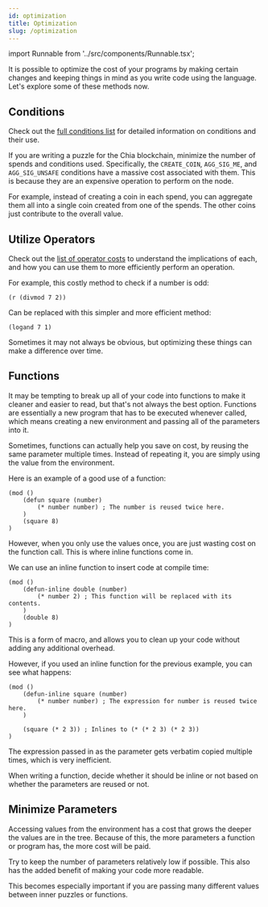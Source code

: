 ```yaml
---
id: optimization
title: Optimization
slug: /optimization
---
```


import Runnable from '../src/components/Runnable.tsx';

It is possible to optimize the cost of your programs by making certain changes and keeping things in mind as you write code using the language. Let's explore some of these methods now.

## Conditions

Check out the [full conditions list](https://docs.chia.net/conditions/#list) for detailed information on conditions and their use.

If you are writing a puzzle for the Chia blockchain, minimize the number of spends and conditions used. Specifically, the `CREATE_COIN`, `AGG_SIG_ME`, and `AGG_SIG_UNSAFE` conditions have a massive cost associated with them. This is because they are an expensive operation to perform on the node.

For example, instead of creating a coin in each spend, you can aggregate them all into a single coin created from one of the spends. The other coins just contribute to the overall value.

## Utilize Operators

Check out the [list of operator costs](/costs) to understand the implications of each, and how you can use them to more efficiently perform an operation.

For example, this costly method to check if a number is odd:

<Runnable flavor='chialisp'>

```chialisp
(r (divmod 7 2))
```

</Runnable>

Can be replaced with this simpler and more efficient method:

<Runnable flavor='chialisp'>

```chialisp
(logand 7 1)
```

</Runnable>

Sometimes it may not always be obvious, but optimizing these things can make a difference over time.

## Functions

It may be tempting to break up all of your code into functions to make it cleaner and easier to read, but that's not always the best option. Functions are essentially a new program that has to be executed whenever called, which means creating a new environment and passing all of the parameters into it.

Sometimes, functions can actually help you save on cost, by reusing the same parameter multiple times. Instead of repeating it, you are simply using the value from the environment.

Here is an example of a good use of a function:

<Runnable flavor='chialisp'>

```chialisp
(mod ()
    (defun square (number)
        (* number number) ; The number is reused twice here.
    )
    (square 8)
)
```

</Runnable>

However, when you only use the values once, you are just wasting cost on the function call. This is where inline functions come in.

We can use an inline function to insert code at compile time:

<Runnable flavor='chialisp'>

```chialisp
(mod ()
    (defun-inline double (number)
        (* number 2) ; This function will be replaced with its contents.
    )
    (double 8)
)
```

</Runnable>

This is a form of macro, and allows you to clean up your code without adding any additional overhead.

However, if you used an inline function for the previous example, you can see what happens:

<Runnable flavor='chialisp'>

```chialisp
(mod ()
    (defun-inline square (number)
        (* number number) ; The expression for number is reused twice here.
    )

    (square (* 2 3)) ; Inlines to (* (* 2 3) (* 2 3))
)
```

</Runnable>

The expression passed in as the parameter gets verbatim copied multiple times, which is very inefficient.

When writing a function, decide whether it should be inline or not based on whether the parameters are reused or not.

## Minimize Parameters

Accessing values from the environment has a cost that grows the deeper the values are in the tree. Because of this, the more parameters a function or program has, the more cost will be paid.

Try to keep the number of parameters relatively low if possible. This also has the added benefit of making your code more readable.

This becomes especially important if you are passing many different values between inner puzzles or functions.
